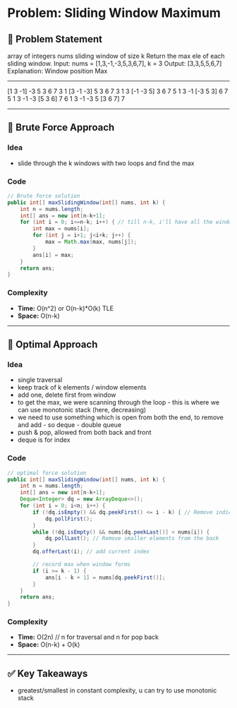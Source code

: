# Problem: Sliding Window Maximum

## 📄 Problem Statement
array of integers nums
sliding window of size k
Return the max ele of each sliding window.
Input: nums = [1,3,-1,-3,5,3,6,7], k = 3
Output: [3,3,5,5,6,7]
Explanation:
Window position                Max
---------------               -----
[1  3  -1] -3  5  3  6  7       3
1 [3  -1  -3] 5  3  6  7       3
1  3 [-1  -3  5] 3  6  7       5
1  3  -1 [-3  5  3] 6  7       5
1  3  -1  -3 [5  3  6] 7       6
1  3  -1  -3  5 [3  6  7]      7

---

## 🧠 Brute Force Approach
### Idea
- slide through the k windows with two loops and find the max

### Code
```java
// Brute force solution
public int[] maxSlidingWindow(int[] nums, int k) {
    int n = nums.length;
    int[] ans = new int[n-k+1];
    for (int i = 0; i<=n-k; i++) { // till n-k, i'll have all the windows generated
        int max = nums[i];
        for (int j = i+1; j<i+k; j++) {
            max = Math.max(max, nums[j]);
        }
        ans[i] = max;
    }
    return ans;
}
```

### Complexity
- **Time:** O(n^2) or O(n-k)*O(k) TLE
- **Space:** O(n-k)

---

## 🧪 Optimal Approach
### Idea
- single traversal
- keep track of k elements / window elements
- add one, delete first from window
- to get the max, we were scanning through the loop - this is where we can use monotonic stack (here, decreasing)
- we need to use something which is open from both the end, to remove and add - so deque - double queue 
- push & pop, allowed from both back and front
- deque is for index

### Code
```java
// optimal force solution
public int[] maxSlidingWindow(int[] nums, int k) {
    int n = nums.length;
    int[] ans = new int[n-k+1];
    Deque<Integer> dq = new ArrayDeque<>();
    for (int i = 0; i<n; i++) {
        if (!dq.isEmpty() && dq.peekFirst() <= i - k) { // Remove indices outside current window
            dq.pollFirst();
        }
        while (!dq.isEmpty() && nums[dq.peekLast()] < nums[i]) {
            dq.pollLast(); // Remove smaller elements from the back
        }
        dq.offerLast(i); // add current index

        // record max when window forms
        if (i >= k - 1) {
            ans[i - k + 1] = nums[dq.peekFirst()];
        }
    }
    return ans;
}
```

### Complexity
- **Time:** O(2n) // n for traversal and n for pop back
- **Space:** O(n-k) + O(k)

---

## ✅ Key Takeaways
- greatest/smallest in constant complexity, u can try to use monotonic stack